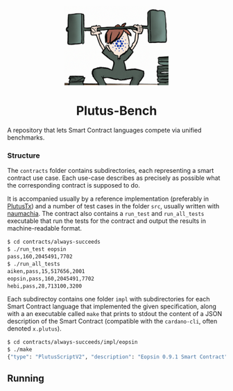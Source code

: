 <div align="center">
<img alt="A person with the Cardano logo as face, lifting heavy weights" src="plutus-bench.png" width="240" />
<h1>Plutus-Bench</h1>
</div>

A repository that lets Smart Contract languages compete via unified benchmarks.


### Structure

The `contracts` folder contains subdirectories, each representing a smart contract use case.
Each use-case describes as precisely as possible what the corresponding contract is supposed to do.

It is accompanied usually by a reference implementation (preferably in [PlutusTx](https://plutus.readthedocs.io/en/latest/))
and a number of test cases in the folder `src`, usually written with [naumachia](https://github.com/MitchTurner/naumachia).
The contract also contains a `run_test` and `run_all_tests` executable that run the tests
for the contract and output the results in machine-readable format.

```bash
$ cd contracts/always-succeeds
$ ./run_test eopsin
pass,160,2045491,7702
$ ./run_all_tests
aiken,pass,15,517656,2001
eopsin,pass,160,2045491,7702
hebi,pass,28,713100,3200
```

Each subdirectoy contains one folder `impl` with subdirectories for each Smart Contract language that implemented the
given specification, along with a an executable called `make` that prints to stdout
the content of a JSON description of the Smart Contract (compatible with the  `cardano-cli`, often denoted `x.plutus`).

```bash
$ cd contracts/always-succeeds/impl/eopsin
$ ./make
{"type": "PlutusScriptV2", "description": "Eopsin 0.9.1 Smart Contract", "cborHex": "589e589c01000022232498c8c8cccc0049262498926002533001488101000013263357389201144e616d654572726f723a2076616c696461746f7200498c8c8c8894ccd5cd19b8f002488101000011003133004002001222232498c8004ccc888894ccd5cd19b8f00248810103001100315333573466e3c00922010102001100415333573466e3c0092201010100110051330060020010040030020012200101"}
```

## Running
